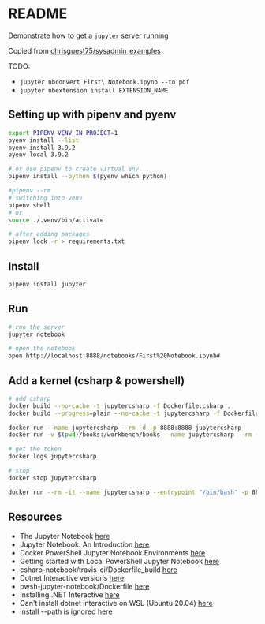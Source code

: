 # README

Demonstrate how to get a `jupyter` server running  

Copied from [chrisguest75/sysadmin_examples](https://github.com/chrisguest75/sysadmin_examples/tree/master/17_jupyter)  

TODO:  

* ```jupyter nbconvert First\ Notebook.ipynb --to pdf```
* ```jupyter nbextension install EXTENSION_NAME```

## Setting up with pipenv and pyenv

```sh
export PIPENV_VENV_IN_PROJECT=1
pyenv install --list
pyenv install 3.9.2
pyenv local 3.9.2

# or use pipenv to create virtual env.  
pipenv install --python $(pyenv which python)        

#pipenv --rm
# switching into venv 
pipenv shell
# or
source ./.venv/bin/activate

# after adding packages
pipenv lock -r > requirements.txt  
```

## Install

```sh
pipenv install jupyter
```

## Run

```sh
# run the server
jupyter notebook

# open the notebook
open http://localhost:8888/notebooks/First%20Notebook.ipynb#
```

## Add a kernel (csharp & powershell)

```sh
# add csharp
docker build --no-cache -t jupytercsharp -f Dockerfile.csharp .
docker build --progress=plain --no-cache -t jupytercsharp -f Dockerfile.csharp .

docker run --name jupytercsharp --rm -d -p 8888:8888 jupytercsharp  
docker run -v $(pwd)/books:/workbench/books --name jupytercsharp --rm -d -p 8888:8888 jupytercsharp  

# get the token 
docker logs jupytercsharp

# stop 
docker stop jupytercsharp

docker run --rm -it --name jupytercsharp --entrypoint "/bin/bash" -p 8888:8888 jupytercsharp
```

## Resources

* The Jupyter Notebook [here](https://jupyter-notebook.readthedocs.io/en/stable/notebook.html)  
* Jupyter Notebook: An Introduction [here](https://realpython.com/jupyter-notebook-introduction/)  
* Docker PowerShell Jupyter Notebook Environments [here](https://blog.darrenjrobinson.com/docker-powershell-jupyter-notebook-environments/)
* Getting started with Local PowerShell Jupyter Notebook [here](https://blog.darrenjrobinson.com/getting-started-with-local-powershell-jupyter-notebook/)
* csharp-notebook/travis-ci/Dockerfile_build [here](https://github.com/tlinnet/csharp-notebook/blob/master/travis-ci/Dockerfile_build)
* Dotnet Interactive versions [here](https://pkgs.dev.azure.com/dnceng/9ee6d478-d288-47f7-aacc-f6e6d082ae6d/_packaging/d1622942-d16f-48e5-bc83-96f4539e7601/nuget/v3/flat2/microsoft.dotnet-interactive/index.json)
* pwsh-jupyter-notebook/Dockerfile [here](https://github.com/darrenjrobinson/pwsh-jupyter-notebook/blob/master/Dockerfile)
* Installing .NET Interactive [here](https://github.com/dotnet/interactive/blob/main/docs/install-dotnet-interactive.md)
* Can't install dotnet interactive on WSL (Ubuntu 20.04) [here](https://github.com/dotnet/interactive/issues/832)
* install --path is ignored [here](https://github.com/dotnet/interactive/issues/366)
